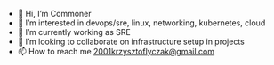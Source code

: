 - 👋 Hi, I’m Commoner
- 👀 I’m interested in devops/sre, linux, networking, kubernetes, cloud
- 🌱 I’m currently working as SRE
- 💞️ I’m looking to collaborate on infrastructure setup in projects
- 📫 How to reach me 2001krzysztoflyczak@gmail.com

<!---
Fahras23/Fahras23 is a ✨ special ✨ repository because its `README.md` (this file) appears on your GitHub profile.
You can click the Preview link to take a look at your changes.
--->
